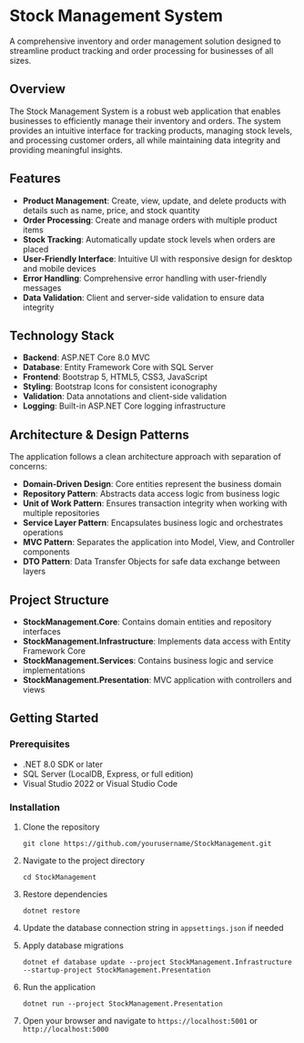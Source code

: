 # Stock Management System

A comprehensive inventory and order management solution designed to streamline product tracking and order processing for businesses of all sizes.

## Overview

The Stock Management System is a robust web application that enables businesses to efficiently manage their inventory and orders. The system provides an intuitive interface for tracking products, managing stock levels, and processing customer orders, all while maintaining data integrity and providing meaningful insights.

## Features

- **Product Management**: Create, view, update, and delete products with details such as name, price, and stock quantity
- **Order Processing**: Create and manage orders with multiple product items
- **Stock Tracking**: Automatically update stock levels when orders are placed
- **User-Friendly Interface**: Intuitive UI with responsive design for desktop and mobile devices
- **Error Handling**: Comprehensive error handling with user-friendly messages
- **Data Validation**: Client and server-side validation to ensure data integrity

## Technology Stack

- **Backend**: ASP.NET Core 8.0 MVC
- **Database**: Entity Framework Core with SQL Server
- **Frontend**: Bootstrap 5, HTML5, CSS3, JavaScript
- **Styling**: Bootstrap Icons for consistent iconography
- **Validation**: Data annotations and client-side validation
- **Logging**: Built-in ASP.NET Core logging infrastructure

## Architecture & Design Patterns

The application follows a clean architecture approach with separation of concerns:

- **Domain-Driven Design**: Core entities represent the business domain
- **Repository Pattern**: Abstracts data access logic from business logic
- **Unit of Work Pattern**: Ensures transaction integrity when working with multiple repositories
- **Service Layer Pattern**: Encapsulates business logic and orchestrates operations
- **MVC Pattern**: Separates the application into Model, View, and Controller components
- **DTO Pattern**: Data Transfer Objects for safe data exchange between layers

## Project Structure

- **StockManagement.Core**: Contains domain entities and repository interfaces
- **StockManagement.Infrastructure**: Implements data access with Entity Framework Core
- **StockManagement.Services**: Contains business logic and service implementations
- **StockManagement.Presentation**: MVC application with controllers and views

## Getting Started

### Prerequisites

- .NET 8.0 SDK or later
- SQL Server (LocalDB, Express, or full edition)
- Visual Studio 2022 or Visual Studio Code

### Installation

1. Clone the repository

   ```
   git clone https://github.com/yourusername/StockManagement.git
   ```

2. Navigate to the project directory

   ```
   cd StockManagement
   ```

3. Restore dependencies

   ```
   dotnet restore
   ```

4. Update the database connection string in `appsettings.json` if needed

5. Apply database migrations

   ```
   dotnet ef database update --project StockManagement.Infrastructure --startup-project StockManagement.Presentation
   ```

6. Run the application

   ```
   dotnet run --project StockManagement.Presentation
   ```

7. Open your browser and navigate to `https://localhost:5001` or `http://localhost:5000`
